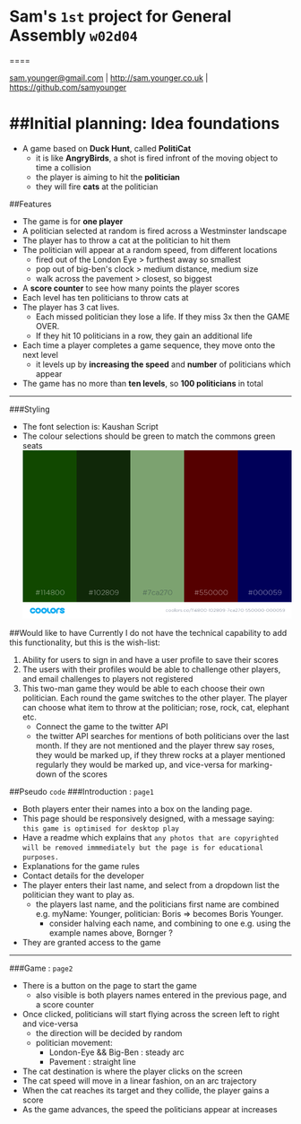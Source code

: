 # Sam's `1st` project for General Assembly `w02d04`
====

<sam.younger@gmail.com> | <http://sam.younger.co.uk> | <https://github.com/samyounger>

##Initial planning: Idea foundations
====

- A game based on **Duck Hunt**, called **PolitiCat**
	* it is like **AngryBirds**, a shot is fired infront of the moving object to time a collision
	* the player is aiming to hit the **politician**
	* they will fire **cats** at the politician

##Features
- The game is for **one player**
- A politician selected at random is fired across a Westminster landscape
- The player has to throw a cat at the politician to hit them
- The politician will appear at a random speed, from different locations
	* fired out of the London Eye > furthest away so smallest
	* pop out of big-ben's clock > medium distance, medium size
	* walk across the pavement > closest, so biggest
- A **score counter** to see how many points the player scores
- Each level has ten politicians to throw cats at
- The player has 3 cat lives.
	*  Each missed politician they lose a life. If they miss 3x then the GAME OVER. 
	*  If they hit 10 politicians in a row, they gain an additional life
- Each time a player completes a game sequence, they move onto the next level
	* it levels up by **increasing the speed** and **number** of politicians which appear
- The game has no more than **ten levels**, so **100  politicians** in total

***

###Styling
- The font selection is: Kaushan Script
- The colour selections should be green to match the commons green seats
![Colour Pallet](images/color-pallet.png "Colour Pallet")

##Would like to have
Currently I do not have the technical capability to add this functionality, but this is the wish-list:

1. Ability for users to sign in and have a user profile to save their scores
2. The users with their profiles would be able to challenge other players, and email challenges to players not registered
3. This two-man game they would be able to each choose their own politician. Each round the game switches to the other player. The player can choose what item to throw at the politician; rose, rock, cat, elephant etc.
	* Connect the game to the twitter API
	* the twitter API searches for mentions of both politicians over the last month. If they are not mentioned and the player threw say roses, they would be marked up, if they threw rocks at a player mentioned regularly they would be marked up, and vice-versa for marking-down of the scores

##Pseudo `code`
###Introduction : `page1`
- Both players enter their names into a box on the landing page. 
- This page should be responsively designed, with a message saying: `this game is optimised for desktop play`
- Have a readme which explains that `any photos that are copyrighted will be removed immmediately but the page is for educational purposes.`
- Explanations for the game rules
- Contact details for the developer
- The player enters their last name, and select from a dropdown list the politician they want to play as.
	* the players last name, and the politicians first name are combined e.g. myName: Younger, politician: Boris => becomes Boris Younger.
		- consider halving each name, and combining to one e.g. using the example names above, Bornger ? 
- They are granted access to the game

***

###Game : `page2`
- There is a button on the page to start the game
	* also visible is both players names entered in the previous page, and a score counter
- Once clicked, politicians will start flying across the screen left to right and vice-versa
	* the direction will be decided by random
	* politician movement:
		- London-Eye && Big-Ben : steady arc
		- Pavement : straight line
- The cat destination is where the player clicks on the screen
- The cat speed will move in a linear fashion, on an arc trajectory
- When the cat reaches its target and they collide, the player gains a score
- As the game advances, the speed the politicians appear at increases
